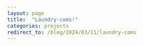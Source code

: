 ```yaml
---
layout: page
title:  "Laundry-coms!"
categories: projects
redirect_to: /blog/2024/03/11/laundry-coms
---
```



